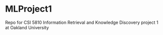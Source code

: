 # MLProject1
Repo for CSI 5810 Information Retrieval and Knowledge Discovery project 1 at Oakland University

